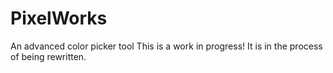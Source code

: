 # PixelWorks
An advanced color picker tool
This is a work in progress! It is in the process of being rewritten.
